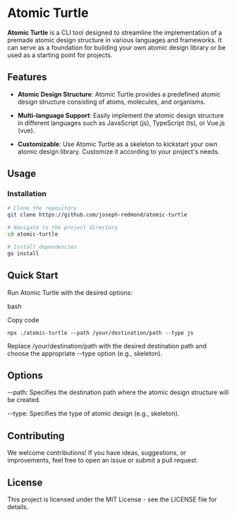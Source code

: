 # Atomic Turtle

**Atomic Turtle** is a CLI tool designed to streamline the implementation of a premade atomic design structure in various languages and frameworks. It can serve as a foundation for building your own atomic design library or be used as a starting point for projects.

## Features

- **Atomic Design Structure**: Atomic Turtle provides a predefined atomic design structure consisting of atoms, molecules, and organisms.

- **Multi-language Support**: Easily implement the atomic design structure in different languages such as JavaScript (js), TypeScript (ts), or Vue.js (vue).

- **Customizable**: Use Atomic Turtle as a skeleton to kickstart your own atomic design library. Customize it according to your project's needs.

## Usage

### Installation

```bash
# Clone the repository
git clone https://github.com/joseph-redmond/atomic-turtle

# Navigate to the project directory
cd atomic-turtle

# Install dependencies
go install
```
## Quick Start
Run Atomic Turtle with the desired options:

bash

Copy code
```
npx ./atomic-turtle --path /your/destination/path --type js
```
Replace /your/destination/path with the desired destination path and choose the appropriate --type option (e.g., skeleton).

## Options
--path: Specifies the destination path where the atomic design structure will be created.

--type: Specifies the type of atomic design (e.g., skeleton).

## Contributing
We welcome contributions! If you have ideas, suggestions, or improvements, feel free to open an issue or submit a pull request.

## License
This project is licensed under the MIT License - see the LICENSE file for details.
